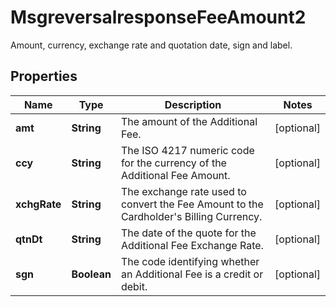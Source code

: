 

# MsgreversalresponseFeeAmount2

Amount, currency, exchange rate and quotation date, sign and label.

## Properties

| Name | Type | Description | Notes |
|------------ | ------------- | ------------- | -------------|
|**amt** | **String** | The amount of the Additional Fee. |  [optional] |
|**ccy** | **String** | The ISO 4217 numeric code for the currency of the Additional Fee Amount. |  [optional] |
|**xchgRate** | **String** | The exchange rate used to convert the Fee Amount to the Cardholder&#39;s Billing Currency. |  [optional] |
|**qtnDt** | **String** | The date of the quote for the Additional Fee Exchange Rate. |  [optional] |
|**sgn** | **Boolean** | The code identifying whether an Additional Fee is a credit or debit. |  [optional] |



